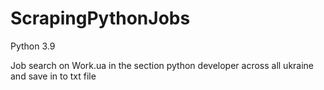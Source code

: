 # ScrapingPythonJobs
Python 3.9

Job search on Work.ua
in the section python developer across all ukraine
and save in to txt file
